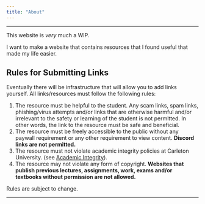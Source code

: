 ```yaml
---
title: "About"
---
```


---

This website is *very* much a WIP.

I want to make a website that contains resources that I found useful that made my life easier.

## Rules for Submitting Links

Eventually there will be infrastructure that will allow you to add links yourself. All links/resources must follow the following rules:

1. The resource must be helpful to the student. Any scam links, spam links, phishing/virus attempts and/or links that are otherwise harmful and/or irrelevant to the safety or learning of the student is not permitted. In other words, the link to the resource must be safe and beneficial.
2. The resource must be freely accessible to the public without any paywall requirement or any other requirement to view content. **Discord links are not permitted.**
3. The resource must not violate academic integrity policies at Carleton University. (see [Academic Integrity](https://carleton.ca/registrar/academic-integrity/#sect1)).
4. The resource may not violate any form of copyright. **Websites that publish previous lectures, assignments, work, exams and/or textbooks without permission are not allowed.**

Rules are subject to change.

---